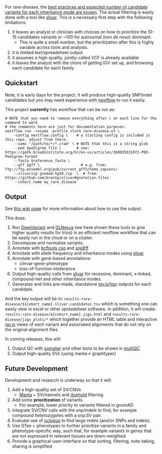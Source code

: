 For rare-disease, the [best practices and expected number of candidate variants for each inheritance mode are known](https://www.biorxiv.org/content/10.1101/2020.08.13.249532v3). The
actual filtering is easily done with a tool like [slivar](https://github.com/brentp/slivar/wiki/rare-disease). 
This is a necessary first step with the following limitations:

 1. it leaves an analyst or clinician with choices on how to prioritize the 10-15 candidates variants or ~100 for autosomal (non *de novo*) dominant.
    - This is quite a small number, but the prioritization after this is highly variable across tools and analysts.
 2. it is limited text/spreadsheet output
 3. it assumes a high-quality, jointly-called VCF is already available
 4. it leaves the analyst with the chore of getting IGV set up, and browsing each candidate for each family.


## Quickstart 

Note, it is early days for the project. It will produce high-quality SNP/indel candidates
but you may need experience with [nextflow](https://nextflow.io) to run it easily.

This project **currently** has workflow that can be run as:

```
# NOTE that you need to remove everything after \ on each line for the command to work
# the comments here are just for documentation purposes.
nextflow run -resume -profile slurm rare-disease.nf \
    -config nextflow.config \    # a starting config is included in this repo. adjust from there.
    --xams "/path/to/*/*.cram" \ # NOTE that this is a string glob
    --ped $pedigree_file \       # see: https://gatk.broadinstitute.org/hc/en-us/articles/360035531972-PED-Pedigree-format
    --fasta $reference_fasta \
    --gff $gff \                   # e.g. from: ftp://ftp.ensembl.org/pub/current_gff3/homo_sapiens/
    --slivarzip gnomad.hg38.zip  \  # from: https://github.com/brentp/slivar#gnotation-files
    --cohort_name my_rare_disease
```

## Output

See [this wiki page](https://github.com/brentp/rare-disease-wf/wiki/Workflow-Output) for more information about how to use the output.

This does:

 1. Run [DeepVariant](https://github.com/google/deepvariant) and [GLNexus](https://github.com/dnanexus-rnd/GLnexus) (we have shown these tools to give higher quality results for trios) in an efficient nextflow workflow that can be easily run in the cloud or on a cluster.
 1. Decompose and normalize variants.
 1. Annotate with [bcftools csq](https://www.ncbi.nlm.nih.gov/pmc/articles/PMC5870570/) and [snpEff](https://pcingola.github.io/SnpEff/adds/SnpEff_paper.pdf) 
 1. Annotate with allele frequency and inheritance modes using [slivar](https://github.com/brentp/slivar)
 1. Annotate with gene-based annotations:
    - clinvar-gene-phenotype
    - loss-of-function intolerance
 1. Output high-quality calls from [slivar](https://github.com/brentp/slivar) for recessive, dominant, x-linked, compound-het and other
    inheritance modes.
 1. Generates and links pre-made, standalone [igv.js](https://github.com/igvteam/igv.js)/[jigv](https://github.com/brentp/jigv) outputs for each candidate.

And the key output will be in: `results-rare-disease/${cohort_name}.slivar.candidates.tsv` which is something one can easily view in excel or other spreadsheet software.
In addition, it will create: `results-rare-disease/${cohort_name}.jigv.html` and `results-rare-disease/jigv_plots/*` which together provide an HTML table and interactive [igv.js](https://github.com/brentp/igvteam/igv.js) views of each variant and associated alignments that do not rely on the original alignment files.

In coming releases, this will:

 1. Output QC with [somalier](https://github.com/brentp/somalier) and other tools to be shown in [multiQC](https://multiQC.info)
 1. Output high-quality SVs (using manta-> graphtyper)


## Future Development

Development and research is underway so that it will:

 1. Add a high-quality set of SV/CNVs
    - [Manta](https://github.com/Illumina/manta) + SVchannels and [duphold](https://github.com/brentp/duphold) filtering
 1. Add some **prioritization** of variants
    - For example, lower priority to variants filtered in gnomAD
 1. Integrate SV/CNV calls with the snp/indels to find, for example compound heterozygotes with a snp:SV pair.
 1. Evaluate use of [octopus](https://github.com/luntergroup/octopus) to find large indels (and/or SNPs and indels).
 1. Use GTex + phenotypes to further prioritize variants in a family and phenotype-specific way, such that, for example
    variants in genes that are not expressed in relevant tissues are down-weighted.
 1. Provide a graphical-user-interface so that sorting, filtering, note-taking, sharing is simplified
